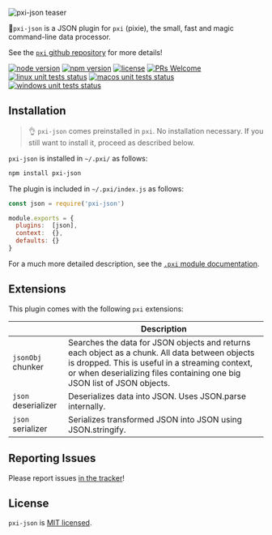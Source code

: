 ![pxi-json teaser][teaser]

🧚`pxi-json` is a JSON plugin for `pxi` (pixie), the small, fast and magic command-line data processor.

See the [`pxi` github repository][pxi] for more details!

[![node version][shield-node]][node]
[![npm version][shield-npm]][npm-package]
[![license][shield-license]][license]
[![PRs Welcome][shield-prs]][contribute]
[![linux unit tests status][shield-unit-tests-linux]][actions]
[![macos unit tests status][shield-unit-tests-macos]][actions]
[![windows unit tests status][shield-unit-tests-windows]][actions]

## Installation

> :ok_hand: `pxi-json` comes preinstalled in `pxi`.
> No installation necessary.
> If you still want to install it, proceed as described below.

`pxi-json` is installed in `~/.pxi/` as follows:

```bash
npm install pxi-json
```

The plugin is included in `~/.pxi/index.js` as follows:

```js
const json = require('pxi-json')

module.exports = {
  plugins:  [json],
  context:  {},
  defaults: {}
}
```

For a much more detailed description, see the [`.pxi` module documentation][pxi-module].

## Extensions

This plugin comes with the following `pxi` extensions:

|                     | Description                                                                                                                                                                                                                  |
|---------------------|------------------------------------------------------------------------------------------------------------------------------------------------------------------------------------------------------------------------------|
| `jsonObj` chunker   | Searches the data for JSON objects and returns each object as a chunk. All data between objects is dropped. This is useful in a streaming context, or when deserializing files containing one big JSON list of JSON objects. |
| `json` deserializer | Deserializes data into JSON. Uses JSON.parse internally.                                                                                                                                                                     |
| `json` serializer   | Serializes transformed JSON into JSON using JSON.stringify.                                                                                                                                                                  |

## Reporting Issues

Please report issues [in the tracker][issues]!

## License

`pxi-json` is [MIT licensed][license].

[actions]: https://github.com/Yord/pxi-json/actions
[contribute]: https://github.com/Yord/pxi
[issues]: https://github.com/Yord/pxi/issues
[license]: https://github.com/Yord/pxi-json/blob/master/LICENSE
[node]: https://nodejs.org/
[npm-package]: https://www.npmjs.com/package/pxi-json
[pxi]: https://github.com/Yord/pxi
[pxi-module]: https://github.com/Yord/pxi#pxi-module
[shield-license]: https://img.shields.io/npm/l/pxi-json?color=yellow&labelColor=313A42
[shield-node]: https://img.shields.io/node/v/pxi-json?color=red&labelColor=313A42
[shield-npm]: https://img.shields.io/npm/v/pxi-json.svg?color=orange&labelColor=313A42
[shield-prs]: https://img.shields.io/badge/PRs-welcome-green.svg?labelColor=313A42
[shield-unit-tests-linux]: https://github.com/Yord/pxi-json/workflows/linux/badge.svg?branch=master
[shield-unit-tests-macos]: https://github.com/Yord/pxi-json/workflows/macos/badge.svg?branch=master
[shield-unit-tests-windows]: https://github.com/Yord/pxi-json/workflows/windows/badge.svg?branch=master
[teaser]: https://github.com/Yord/pxi-json/blob/master/teaser.gif?raw=true
